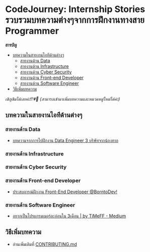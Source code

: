 # CodeJourney: Internship Stories รวบรวมบทความต่างๆจากการฝึกงานทางสาย Programmer
__สารบัญ__
- [บทความในสายงานไอทีด้านต่างๆ](#บทความในสายงานไอทีด้านต่างๆ)
  - [สายงานด้าน Data](#สายงานด้าน-data)
  - [สายงานด้าน Infrastructure](#สายงานด้าน-infrastructure)
  - [สายงานด้าน Cyber Security](#สายงานด้าน-cyber-security)
  - [สายงานด้าน Front-end Developer](#สายงานด้าน-front-end-developer)
  - [สายงานด้าน Software Engineer](#สายงานด้าน-software-engineer)
- [วิธีเพิ่มบทความ](#วิธีเพิ่มบทความ)

_เชิญชิมได้เลยค่ะ!!💗🤟_
_(สามารถเข้ามาเพิ่มบทความและหมวดหมู่ใหม่ได้ค่ะ)_
## บทความในสายงานไอทีด้านต่างๆ
### สายงานด้าน Data

- [บทความจากการไปฝึกงาน Data Engineer 3 บริษัทจากน้องทาก](https://discuss.dataengineercafe.io/t/data-engineer-3/584)

### สายงานด้าน Infrastructure


### สายงานด้าน Cyber Security

### สายงานด้าน Front-end Developer

- [ประสบการณ์ฝึกงาน Front-End Developer @BorntoDev!](https://www.borntodev.com/2022/05/23/%E0%B8%9B%E0%B8%A3%E0%B8%B0%E0%B8%AA%E0%B8%9A%E0%B8%81%E0%B8%B2%E0%B8%A3%E0%B8%93%E0%B9%8C%E0%B8%9D%E0%B8%B6%E0%B8%81%E0%B8%87%E0%B8%B2%E0%B8%99-front-end-developer-borntodev)

### สายงานด้าน Software Engineer
- [อยากเป็นโปรแกรมเมอร์ละอ่อนใน 3เดือน | by TiMeFF - Medium](https://medium.com/p/7201b312e115)

## วิธีเพิ่มบทความ
- อ่านเพิ่มเติมที่ [CONTRIBUTING.md](/CONTRIBUTING.md)

